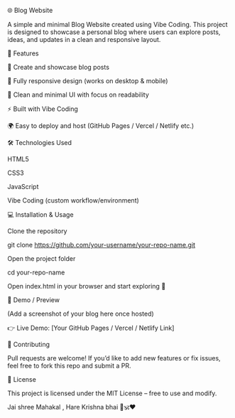 🌐 Blog Website

A simple and minimal Blog Website created using Vibe Coding. This project is designed to showcase a personal blog where users can explore posts, ideas, and updates in a clean and responsive layout.

🚀 Features

📝 Create and showcase blog posts

📱 Fully responsive design (works on desktop & mobile)

🎨 Clean and minimal UI with focus on readability

⚡ Built with Vibe Coding

🌍 Easy to deploy and host (GitHub Pages / Vercel / Netlify etc.)

🛠️ Technologies Used

HTML5

CSS3

JavaScript

Vibe Coding (custom workflow/environment)

💻 Installation & Usage

Clone the repository

git clone https://github.com/your-username/your-repo-name.git

Open the project folder

cd your-repo-name

Open index.html in your browser and start exploring 🚀

📸 Demo / Preview

(Add a screenshot of your blog here once hosted)

👉 Live Demo: [Your GitHub Pages / Vercel / Netlify Link]

🤝 Contributing

Pull requests are welcome! If you’d like to add new features or fix issues, feel free to fork this repo and submit a PR.

📜 License

This project is licensed under the MIT License – free to use and modify.

Jai shree Mahakal , Hare Krishna bhai 🙏🕉️❤️
